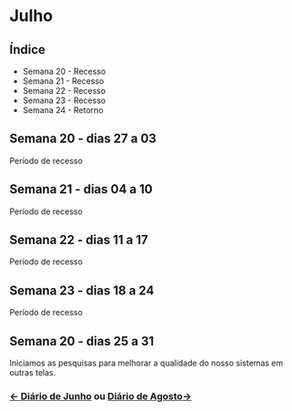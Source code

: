 # Julho

## Índice
* Semana 20 - Recesso
* Semana 21 - Recesso
* Semana 22 - Recesso
* Semana 23 - Recesso
* Semana 24 - Retorno


## Semana 20 - dias 27 a 03
Período de recesso

## Semana 21 - dias 04 a 10
Período de recesso

## Semana 22 - dias 11 a 17
Período de recesso

## Semana 23 - dias 18 a 24
Período de recesso

## Semana 20 - dias 25 a 31
Iniciamos as pesquisas para melhorar a qualidade do nosso sistemas em outras telas.

### [← Diário de Junho](https://github.com/NatanPolsak/Programirins-by-VP/blob/main/diario/Junho.md) ou [Diário de Agosto→](https://github.com/NatanPolsak/Programirins-by-VP/blob/main/diario/Agosto.md)
